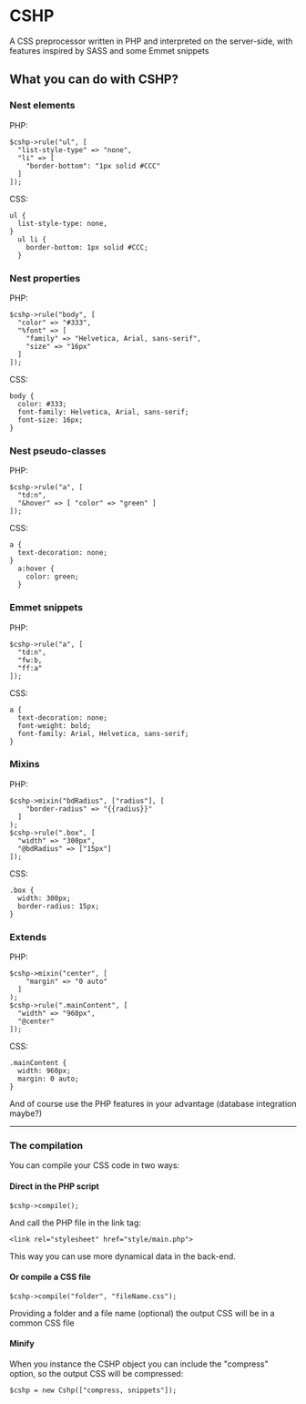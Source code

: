 # CSHP
A CSS preprocessor written in PHP and interpreted on the server-side, with features inspired by SASS and some Emmet snippets

## What you can do with CSHP?

### Nest elements
PHP:
```
$cshp->rule("ul", [ 
  "list-style-type" => "none",
  "li" => [
    "border-bottom": "1px solid #CCC"
  ]
]);
```
CSS:
```
ul {
  list-style-type: none,
}
  ul li {
    border-bottom: 1px solid #CCC;
  }
```

### Nest properties
PHP:
```
$cshp->rule("body", [ 
  "color" => "#333",
  "%font" => [
    "family" => "Helvetica, Arial, sans-serif",
    "size" => "16px"
  ]
]);
```
CSS:
```
body {
  color: #333;
  font-family: Helvetica, Arial, sans-serif;
  font-size: 16px;
}
```

### Nest pseudo-classes
PHP:
```
$cshp->rule("a", [ 
  "td:n",
  "&hover" => [ "color" => "green" ]
]);
```
CSS:
```
a {
  text-decoration: none;
}
  a:hover {
    color: green;
  }
```

### Emmet snippets
PHP:
```
$cshp->rule("a", [
  "td:n", 
  "fw:b, 
  "ff:a"
]);
```
CSS:
```
a {
  text-decoration: none;
  font-weight: bold;
  font-family: Arial, Helvetica, sans-serif;
}
```

### Mixins
PHP:
```
$cshp->mixin("bdRadius", ["radius"], [
    "border-radius" => "{{radius}}"
  ]
);
$cshp->rule(".box", [
  "width" => "300px",
  "@bdRadius" => ["15px"]
]);
```
CSS:
```
.box {
  width: 300px;
  border-radius: 15px;
}
```

### Extends
PHP:
```
$cshp->mixin("center", [
    "margin" => "0 auto"
  ]
);
$cshp->rule(".mainContent", [
  "width" => "960px",
  "@center"
]);
```
CSS:
```
.mainContent {
  width: 960px;
  margin: 0 auto;
}
```

And of course use the PHP features in your advantage (database integration maybe?)

-----

### The compilation

You can compile your CSS code in two ways:

#### Direct in the PHP script
```
$cshp->compile();
```
And call the PHP file in the link tag:
```
<link rel="stylesheet" href="style/main.php">
```
This way you can use more dynamical data in the back-end.

#### Or compile a CSS file
```
$cshp->compile("folder", "fileName.css");
```
Providing a folder and a file name (optional) the output CSS will be in a common CSS file

#### Minify
When you instance the CSHP object you can include the "compress" option, so the output CSS will be compressed:
```
$cshp = new Cshp(["compress, snippets"]);
```
